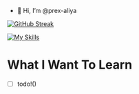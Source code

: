 - 👋 Hi, I’m @prex-aliya

[![GitHub Streak](https://streak-stats.demolab.com?user=prex-aliya&theme=dark&hide_border=true&date_format=j%20M%5B%20Y%5D)](https://git.io/streak-stats)

[![My Skills](https://skillicons.dev/icons?i=linux,md,latex,github,git,bash,c,rust,go,lua,html,css,neovim,vim&perline=9)](https://skillicons.dev)

# What I Want To Learn
- [ ] todo!()
